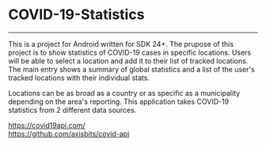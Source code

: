 # COVID-19-Statistics
---
This is a project for Android written for SDK 24+.  The prupose of this project is to show statistics of COVID-19 cases in specific locations.  Users will be able to select a location and add it to their list of tracked locations.  The main entry shows a summary of global statistics and a list of the user's tracked locations with their individual stats.  

Locations can be as broad as a country or as specific as a municipality depending on the area's reporting.  This application takes COVID-19 statistics from 2 different data sources.  

https://covid19api.com/  
https://github.com/axisbits/covid-api
